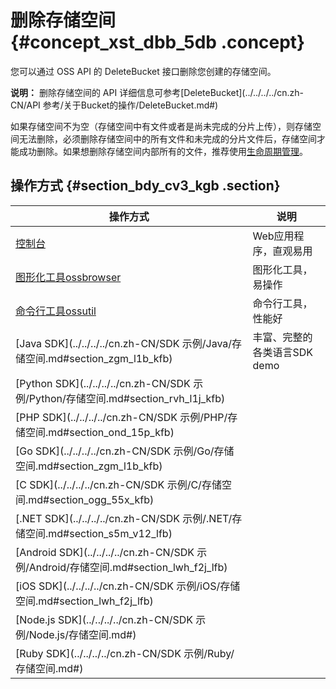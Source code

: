 # 删除存储空间 {#concept_xst_dbb_5db .concept}

您可以通过 OSS API 的 DeleteBucket 接口删除您创建的存储空间。

**说明：** 删除存储空间的 API 详细信息可参考[DeleteBucket](../../../../cn.zh-CN/API 参考/关于Bucket的操作/DeleteBucket.md#)

如果存储空间不为空（存储空间中有文件或者是尚未完成的分片上传），则存储空间无法删除，必须删除存储空间中的所有文件和未完成的分片文件后，存储空间才能成功删除。如果想删除存储空间内部所有的文件，推荐使用[生命周期管理](cn.zh-CN/开发指南/文件生命周期/管理文件生命周期.md#)。

## 操作方式 {#section_bdy_cv3_kgb .section}

|操作方式|说明|
|----|--|
|[控制台](../../../../cn.zh-CN/控制台用户指南/管理存储空间/创建存储空间.md#)|Web应用程序，直观易用|
|[图形化工具ossbrowser](../../../../cn.zh-CN/常用工具/图形化管理工具ossbrowser/快速开始.md#)|图形化工具，易操作|
|[命令行工具ossutil](../../../../cn.zh-CN/常用工具/命令行工具ossutil/常用命令/rm.md#section_5ha_5jq_rv3)|命令行工具，性能好|
|[Java SDK](../../../../cn.zh-CN/SDK 示例/Java/存储空间.md#section_zgm_l1b_kfb)|丰富、完整的各类语言SDK demo|
|[Python SDK](../../../../cn.zh-CN/SDK 示例/Python/存储空间.md#section_rvh_l1j_kfb)|
|[PHP SDK](../../../../cn.zh-CN/SDK 示例/PHP/存储空间.md#section_ond_15p_kfb)|
|[Go SDK](../../../../cn.zh-CN/SDK 示例/Go/存储空间.md#section_zgm_l1b_kfb)|
|[C SDK](../../../../cn.zh-CN/SDK 示例/C/存储空间.md#section_ogg_55x_kfb)|
|[.NET SDK](../../../../cn.zh-CN/SDK 示例/.NET/存储空间.md#section_s5m_v12_lfb)|
|[Android SDK](../../../../cn.zh-CN/SDK 示例/Android/存储空间.md#section_lwh_f2j_lfb)|
|[iOS SDK](../../../../cn.zh-CN/SDK 示例/iOS/存储空间.md#section_lwh_f2j_lfb)|
|[Node.js SDK](../../../../cn.zh-CN/SDK 示例/Node.js/存储空间.md#)|
|[Ruby SDK](../../../../cn.zh-CN/SDK 示例/Ruby/存储空间.md#)|

